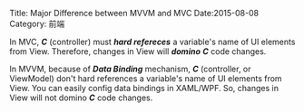 Title: Major Difference between MVVM and MVC
Date:2015-08-08
Category: 前端

In MVC, ***C*** (controller) must ***hard refereces*** a variable's name of UI elements from View. Therefore, changes in View will ***domino*** ***C*** code changes.

In MVVM, because of ***Data Binding*** mechanism, ***C*** (controller, or ViewModel) don't hard references a variable's name of UI elements from View. You can easily config data bindings in XAML/WPF. So, changes in View will not domino ***C*** code changes.




